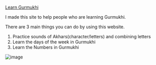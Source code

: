 [Learn Gurmukhi](https://giansingh4710.github.io/learnGurmukhi/)

I made this site to help people who are learning Gurmukhi.

There are 3 main things you can do by using this website.

1.  Practice sounds of Akhars(character/letters) and combining letters
2.  Learn the days of the week in Gurmukhi
3.  Learn the Numbers in Gurmukhi

![image](https://user-images.githubusercontent.com/73843250/150194076-302c88a4-0b55-4316-aefc-53133f5151ac.png)
